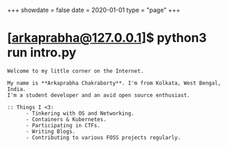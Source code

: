 +++
showdate = false
date = 2020-01-01
type = "page"
+++

# \[arkaprabha@127.0.0.1\]\$ python3 run intro\.py

```
Welcome to my little corner on the Internet.

My name is **Arkaprabha Chakraborty**. I'm from Kolkata, West Bengal, India. 
I'm a student developer and an avid open source enthusiast.

:: Things I <3:
      - Tinkering with OS and Networking.
      - Containers & Kubernetes.
      - Participating in CTFs.
      - Writing Blogs.
      - Contributing to various FOSS projects regularly.
```